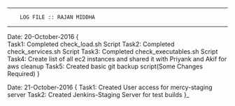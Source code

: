 __________________________________________

		LOG FILE :: RAJAN MIDDHA		
__________________________________________

Date: 20-October-2016
{	
	Task1: Completed check_load.sh Script
	Task2: Completed check_services.sh Script
	Task3: Completed check_executables.sh Script
	Task4: Create list of all ec2 instances and shared it with Priyank and Akif for aws cleanup
	Task5: Created basic git backup script(Some Changes Required)
}

Date: 21-October-2016
{
	Task1: Created User access for mercy-staging server
	Task2: Created Jenkins-Staging Server for test builds
}_ 
